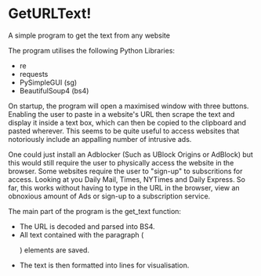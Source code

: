 # GetURLText!
A simple program to get the text from any website

The program utilises the following Python Libraries:
- re
- requests
- PySimpleGUI (sg)
- BeautifulSoup4 (bs4)

On startup, the program will open a maximised window with three buttons. Enabling the user to paste in a website's URL then scrape the text and display it inside a text box, which can then be copied to the clipboard and pasted wherever. This seems to be quite useful to access websites that notoriously include an appalling number of intrusive ads. 

One could just install an Adblocker (Such as UBlock Origins or AdBlock) but this would still require the user to physically access the website in the browser. Some websites require the user to "sign-up" to subscritions for access. Looking at you Daily Mail, Times, NYTimes and Daily Express. So far, this works without having to type in the URL in the browser, view an obnoxious amount of Ads or sign-up to a subscription service.

The main part of the program is the get_text function:
- The URL is decoded and parsed into BS4.
- All text contained with the paragraph (<p>) elements are saved.
- The text is then formatted into lines for visualisation.
